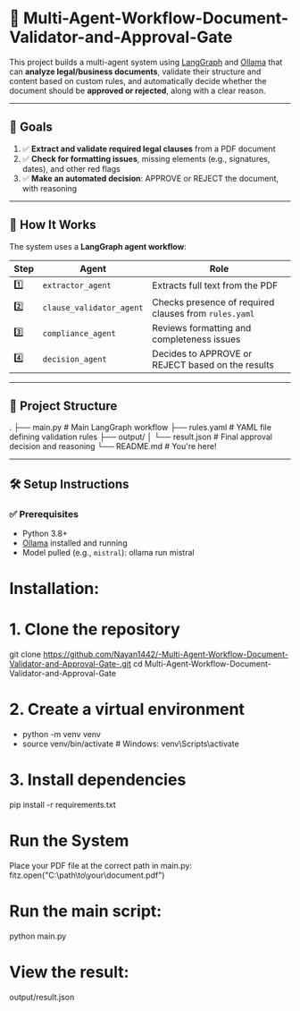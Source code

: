 # 📑 Multi-Agent-Workflow-Document-Validator-and-Approval-Gate

This project builds a multi-agent system using [LangGraph](https://github.com/langgraph-ai/langgraph) and [Ollama](https://ollama.com) that can **analyze legal/business documents**, validate their structure and content based on custom rules, and automatically decide whether the document should be **approved or rejected**, along with a clear reason.

---

## 🎯 Goals

1. ✅ **Extract and validate required legal clauses** from a PDF document  
2. ✅ **Check for formatting issues**, missing elements (e.g., signatures, dates), and other red flags  
3. ✅ **Make an automated decision**: APPROVE or REJECT the document, with reasoning

---

## 🧠 How It Works

The system uses a **LangGraph agent workflow**:

| Step | Agent | Role |
|------|-------|------|
| 1️⃣ | `extractor_agent` | Extracts full text from the PDF |
| 2️⃣ | `clause_validator_agent` | Checks presence of required clauses from `rules.yaml` |
| 3️⃣ | `compliance_agent` | Reviews formatting and completeness issues |
| 4️⃣ | `decision_agent` | Decides to APPROVE or REJECT based on the results |

---

## 📁 Project Structure
.
├── main.py # Main LangGraph workflow
├── rules.yaml # YAML file defining validation rules
├── output/
│ └── result.json # Final approval decision and reasoning
└── README.md # You're here!


---

## 🛠️ Setup Instructions

### ✅ Prerequisites

- Python 3.8+
- [Ollama](https://ollama.com) installed and running
- Model pulled (e.g., `mistral`):
  ollama run mistral

# Installation:
# 1. Clone the repository
git clone https://github.com/Nayan1442/-Multi-Agent-Workflow-Document-Validator-and-Approval-Gate-.git
cd Multi-Agent-Workflow-Document-Validator-and-Approval-Gate

# 2. Create a virtual environment
- python -m venv venv
- source venv/bin/activate  # Windows: venv\Scripts\activate

# 3. Install dependencies
pip install -r requirements.txt

# Run the System
Place your PDF file at the correct path in main.py:
fitz.open("C:\\path\\to\\your\\document.pdf")

# Run the main script:
python main.py

# View the result:
output/result.json










